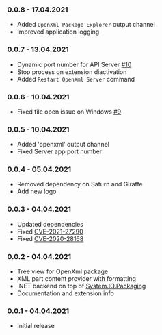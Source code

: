 ### 0.0.8 - 17.04.2021
* Added `OpenXml Package Explorer` output channel
* Improved application logging

### 0.0.7 - 13.04.2021
* Dynamic port number for API Server [#10](https://github.com/sergey-tihon/vscode-openxml-explorer/pull/10)
* Stop process on extension diactivation
* Added `Restart OpenXml Server` command

### 0.0.6 - 10.04.2021
* Fixed file open issue on Windows [#9](https://github.com/sergey-tihon/vscode-openxml-explorer/pull/9)

### 0.0.5 - 10.04.2021
* Added 'openxml' output channel
* Fixed Server app port number

### 0.0.4 - 05.04.2021
* Removed dependency on Saturn and Giraffe
* Add new logo

### 0.0.3 - 04.04.2021
* Updated dependencies
* Fixed [CVE-2021-27290](https://github.com/advisories/GHSA-vx3p-948g-6vhq)
* Fixed [CVE-2020-28168](https://github.com/advisories/GHSA-4w2v-q235-vp99)

### 0.0.2 - 04.04.2021
* Tree view for OpenXml package
* XML part content provider with formatting
* .NET backend on top of [System.IO.Packaging](https://www.nuget.org/packages/System.IO.Packaging/)
* Documentation and extension info

### 0.0.1 - 04.04.2021
* Initial release
